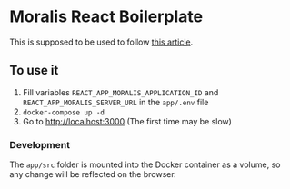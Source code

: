# Moralis React Boilerplate
This is supposed to be used to follow [this article](https://moralis.io/create-an-opensea-clone-build-an-nft-marketplace-like-opensea/).

## To use it
1. Fill variables `REACT_APP_MORALIS_APPLICATION_ID` and `REACT_APP_MORALIS_SERVER_URL` in the `app/.env` file
2. `docker-compose up -d`
3. Go to [http://localhost:3000](http://localhost:3000) (The first time may be slow)

### Development
The `app/src` folder is mounted into the Docker container as a volume, so any change will be reflected on the browser.
